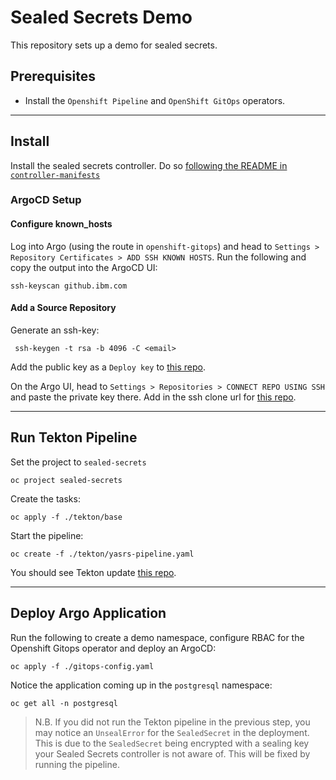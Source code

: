 # Sealed Secrets Demo

This repository sets up a demo for sealed secrets.

## Prerequisites


* Install the `Openshift Pipeline` and `OpenShift GitOps` operators.

---

## Install

Install the sealed secrets controller. Do so [following the README in `controller-manifests`](./controller-manifests/README.md)

### ArgoCD Setup

#### Configure known_hosts
Log into Argo (using the route in `openshift-gitops`) and head to `Settings > Repository Certificates > ADD SSH KNOWN HOSTS`. Run the following and copy the output into the ArgoCD UI:
```
ssh-keyscan github.ibm.com
```
#### Add a Source Repository
Generate an ssh-key:
```
 ssh-keygen -t rsa -b 4096 -C <email>
```
Add the public key as a `Deploy key` to [this repo](https://github.ibm.com/itg-europe-appmod-devops-cop/postgresql-sample).

On the Argo UI, head to `Settings > Repositories > CONNECT REPO USING SSH` and paste the private key there. Add in the ssh clone url for [this repo](https://github.ibm.com/itg-europe-appmod-devops-cop/postgresql-sample). 

---

## Run Tekton Pipeline

Set the project to `sealed-secrets`
```
oc project sealed-secrets
```

Create the tasks:
```
oc apply -f ./tekton/base
```

Start the pipeline:
```
oc create -f ./tekton/yasrs-pipeline.yaml
```

You should see Tekton update [this repo](https://github.ibm.com/itg-europe-appmod-devops-cop/postgresql-sample). 

---

## Deploy Argo Application

Run the following to create a demo namespace, configure RBAC for the Openshift Gitops operator and deploy an ArgoCD:

```
oc apply -f ./gitops-config.yaml
```

Notice the application coming up in the `postgresql` namespace:

```
oc get all -n postgresql
```
> N.B. If you did not run the Tekton pipeline in the previous step, you may notice an `UnsealError` for the `SealedSecret` in the deployment. This is due to the `SealedSecret` being encrypted with a sealing key your Sealed Secrets controller is not aware of. This will be fixed by running the pipeline.